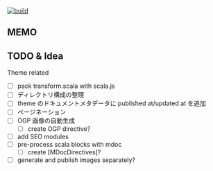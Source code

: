 [![build](https://github.com/i10416/site/actions/workflows/build.yaml/badge.svg)](https://github.com/i10416/site/actions/workflows/build.yaml)

## MEMO



## TODO & Idea

Theme related
- [ ] pack transform.scala with scala.js
- [ ] ディレクトリ構成の整理
- [ ] theme のドキュメントメタデータに published at/updated at を追加
- [ ] ページネーション
- [ ] OGP 画像の自動生成
  - [ ] create OGP directive?
- [ ] add SEO modules
- [ ] pre-process scala blocks with mdoc
  - [ ] create [MDocDirectives]?
- [ ] generate and publish images separately?
